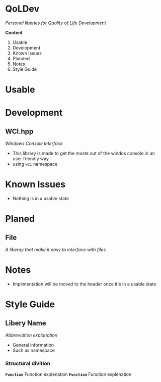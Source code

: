 # QoLDev
*Personal liberies for Quality of Life Development*

**Content**
1. Usable
1. Development
1. Known Issues
1. Planded
1. Notes
1. Style Guide

# Usable 

# Development
## WCI.hpp
*Windows Console Interface*
* This library is made to get the moste out of the windos console in an user friendly way
* using `wci` namespace

# Known Issues
* Nothing is in a usable state

# Planed
## File
*A liberay that make it easy to interface with files*

# Notes
* Implimentation will be moved to the header once it's in a usable state

# Style Guide
## Libery Name
*Abbreviation explanation*
* General information
* Such as namespace
### Structural divition
**`Function`**
Function explenation
**`Function`**
Function explenation